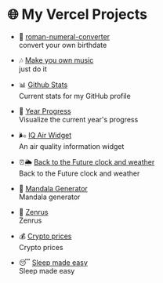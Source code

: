# 🌐 My Vercel Projects

- 🔢 [roman-numeral-converter](https://roman-numeral-converter-mocha.vercel.app/)  
  convert your own birthdate

-  🎶 [Make you own music ](https://minimal-synth.vercel.app/)  
  just do it

- 📊 [Github Stats](https://alex-github-strikes.vercel.app/)  
  Current stats for my GitHub profile  

- 📅 [Year Progress](https://year-progress-seven.vercel.app/)  
  Visualize the current year's progress  

- 🌬️ [IQ Air Widget](https://iqair-spb.vercel.app/)  
  An air quality information widget  

- ⏰🌦️ [Back to the Future clock and weather](https://dakboard-smoky.vercel.app/)  
  Back to the Future clock and weather  

- 🎨 [Mandala Generator](https://mandala-creator.vercel.app/)  
  Mandala generator  

- 🧘 [Zenrus](https://zenrus.vercel.app/)  
  Zenrus  

- 💰 [Crypto prices](https://crypto-site-peach.vercel.app/)  
  Crypto prices  

- 😴 [Sleep made easy](https://sleep-made-easy.vercel.app/)  
  Sleep made easy  
